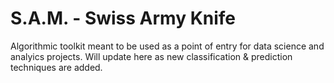 # S.A.M. - Swiss Army Knife

Algorithmic toolkit meant to be used as a point of entry for data science and analyics projects. Will update here as new classification & prediction techniques are added.
